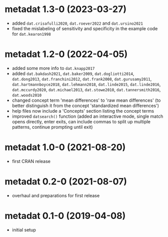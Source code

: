 # metadat 1.3-0 (2023-03-27)

- added `dat.crisafulli2020`, `dat.roever2022` and `dat.ursino2021`
- fixed the mislabeling of sensitivity and specificity in the example code for `dat.kearon1998`

# metadat 1.2-0 (2022-04-05)

- added some more info to `dat.knapp2017`
- added `dat.bakdash2021`, `dat.baker2009`, `dat.dogliotti2014`, `dat.dong2013`, `dat.franchini2012`, `dat.frank2008`, `dat.gurusamy2011`, `dat.hartmannboyce2018`, `dat.lehmann2018`, `dat.linde2015`, `dat.linde2016`, `dat.mccurdy2020`, `dat.michael2013`, `dat.stowe2010`, `dat.tannersmith2016`, `dat.woods2010`
- changed concept term 'mean differences' to 'raw mean differences' (to better distinguish it from the concept 'standardized mean differences')
- help files now include a 'Concepts' section listing the concept terms
- improved `datsearch()` function (added an interactive mode, single match opens directly, enter exits, can include commas to split up multiple patterns, continue prompting until exit)

# metadat 1.0-0 (2021-08-20)

- first CRAN release

# metadat 0.2-0 (2021-08-07)

- overhaul and preparations for first release

# metadat 0.1-0 (2019-04-08)

- initial setup
